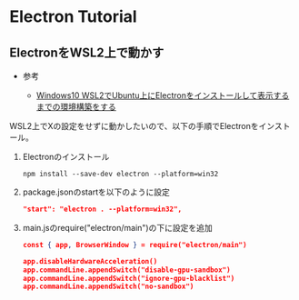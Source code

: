 # Electron Tutorial

## ElectronをWSL2上で動かす

- 参考

  - [Windows10 WSL2でUbuntu上にElectronをインストールして表示するまでの環境構築をする](https://web.to-love-it.co.jp/install-electron-on-ubuntu/)

WSL2上でXの設定をせずに動かしたいので、以下の手順でElectronをインストール。

1. Electronのインストール

    ```console
    npm install --save-dev electron --platform=win32
    ```

1. package.jsonのstartを以下のように設定

    <!--
    ```json
    "start": "DISPLAY=\"${DISPLAY:=:0}\" ./node_modules/.bin/electron --disable-gpu ./main.js --platform=win32",
    ```
    -->

    ```json
    "start": "electron . --platform=win32",
    ```

1. main.jsのrequire("electron/main")の下に設定を追加

    ```json
    const { app, BrowserWindow } = require("electron/main")

    app.disableHardwareAcceleration()
    app.commandLine.appendSwitch("disable-gpu-sandbox")
    app.commandLine.appendSwitch("ignore-gpu-blacklist")
    app.commandLine.appendSwitch("no-sandbox")
    ```
